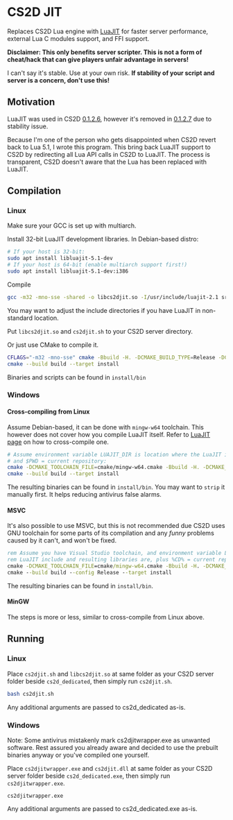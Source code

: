 CS2D JIT
=====

Replaces CS2D Lua engine with [LuaJIT](http://luajit.org/luajit.html) for faster server performance,
external Lua C modules support, and FFI support.

**Disclaimer: This only benefits server scripter. This is not a form of cheat/hack that can give
players unfair advantage in servers!**

I can't say it's stable. Use at your own risk. **If stability of your script and server is a
concern, don't use this!**

Motivation
-----

LuaJIT was used in CS2D [0.1.2.6](http://www.unrealsoftware.de/forum_posts.php?post=390572), however
it's removed in [0.1.2.7](http://www.unrealsoftware.de/forum_posts.php?post=390972) due to stability
issue.

Because I'm one of the person who gets disappointed when CS2D revert back to Lua 5.1, I wrote
this program. This bring back LuaJIT support to CS2D by redirecting all Lua API calls in CS2D to
LuaJIT. The process is transparent, CS2D doesn't aware that the Lua has been replaced with LuaJIT.

Compilation
-----

### Linux

Make sure your GCC is set up with multiarch.

Install 32-bit LuaJIT development libraries. In Debian-based distro:

```sh
# If your host is 32-bit:
sudo apt install libluajit-5.1-dev
# If your host is 64-bit (enable multiarch support first!)
sudo apt install libluajit-5.1-dev:i386
```

Compile

```sh
gcc -m32 -mno-sse -shared -o libcs2djit.so -I/usr/include/luajit-2.1 src/cs2djitbase.c src/cs2djitmem.c src/cs2djitlinux.c -Wl,--no-undefined -lluajit-5.1
```

You may want to adjust the include directories if you have LuaJIT in non-standard location.

Put `libcs2djit.so` and `cs2djit.sh` to your CS2D server directory.

Or just use CMake to compile it.

```sh
CFLAGS="-m32 -mno-sse" cmake -Bbuild -H. -DCMAKE_BUILD_TYPE=Release -DCMAKE_INSTALL_PREFIX=$PWD/install
cmake --build build --target install
```

Binaries and scripts can be found in `install/bin`

### Windows

#### Cross-compiling from Linux

Assume Debian-based, it can be done with `mingw-w64` toolchain. This however does not cover how you compile
LuaJIT itself. Refer to [LuaJIT page](https://luajit.org/install.html#cross) on how to cross-compile one.

```sh
# Assume environment variable LUAJIT_DIR is location where the LuaJIT include and resulting libraries are
# and $PWD = current repository:
cmake -DCMAKE_TOOLCHAIN_FILE=cmake/mingw-w64.cmake -Bbuild -H. -DCMAKE_INSTALL_PREFIX=$PWD/install -DCMAKE_BUILD_TYPE=Release
cmake --build build --target install
```

The resulting binaries can be found in `install/bin`. You may want to `strip` it manually first. It helps reducing antivirus
false alarms.

#### MSVC

It's also possible to use MSVC, but this is not recommended due CS2D uses GNU toolchain for some parts of its compilation
and any _funny_ problems caused by it can't, and won't be fixed.

```cmd
rem Assume you have Visual Studio toolchain, and environment variable LUAJIT_DIR is location where the
rem LuaJIT include and resulting libraries are, plus %CD% = current repository:
cmake -DCMAKE_TOOLCHAIN_FILE=cmake/mingw-w64.cmake -Bbuild -H. -DCMAKE_INSTALL_PREFIX=$PWD/install
cmake --build build --config Release --target install
```

The resulting binaries can be found in `install/bin`.

#### MinGW

The steps is more or less, similar to cross-compile from Linux above.

Running
-----

### Linux

Place `cs2djit.sh` and `libcs2djit.so` at same folder as your CS2D server folder beside `cs2d_dedicated`, then simply run
`cs2djit.sh`.

```sh
bash cs2djit.sh
```

Any additional arguments are passed to cs2d_dedicated as-is.

### Windows

Note: Some antivirus mistakenly mark cs2djitwrapper.exe as unwanted software. Rest assured you already aware and decided to
use the prebuilt binaries anyway or you've compiled one yourself.

Place `cs2djitwrapper.exe` and `cs2djit.dll` at same folder as your CS2D server folder beside `cs2d_dedicated.exe`, then
simply run `cs2djitwrapper.exe`.

```
cs2djitwrapper.exe
```

Any additional arguments are passed to cs2d_dedicated.exe as-is.

